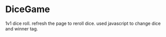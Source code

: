 # DiceGame
1v1 dice roll.
refresh the page to reroll dice.
used javascript to change dice and winner tag.
